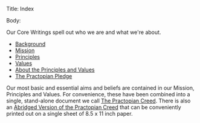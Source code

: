 Title: Index

Body:

Our Core Writings spell out who we are and what we're about.

* [Background](background.html)
* [Mission](mission.html)
* [Principles](principles.html)
* [Values](values.html)
* [About the Principles and Values](about-the-principles-and-values.html)
* [The Practopian Pledge](pledge.html)

Our most basic and essential aims and beliefs are contained in our Mission, Principles and Values. For convenience, these have been combined into a single, stand-alone document we call [The Practopian Creed](../creed/practopian-creed.html). There is also an [Abridged Version of the Practopian Creed](../creed/abridged-creed.html) that can be conveniently printed out on a single sheet of 8.5 x 11 inch paper. 
